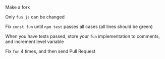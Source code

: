 Make a fork

Only `fun.js` can be changed

Fix `const fun` until `npm test` passes all cases (all lines should be green)

When you have tests passed, store your `fun` implementation to comments, and increment level variable

Fix `fun` 4 times, and then send Pull Request
